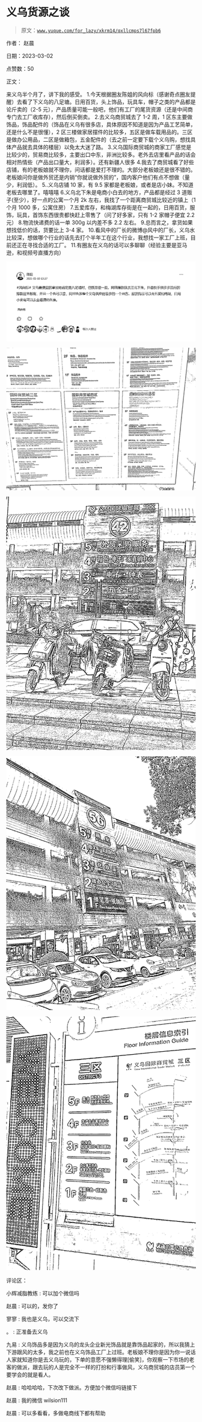 # 义乌货源之谈

> 原文：[`www.yuque.com/for_lazy/xkrm14/qxllcmps7l67fpb6`](https://www.yuque.com/for_lazy/xkrm14/qxllcmps7l67fpb6)

作者： 赵晨 

日期：2023-03-02 

点赞数：50 

正文： 

来义乌半个月了，讲下我的感受。 1.今天根据圈友陈姐的风向标（感谢奇点圈友提醒）去看了下义乌的八足塘。日用百货，头上饰品，玩具车，帽子之类的产品都是论斤卖的（2-5 元），产品质量可能一般吧，他们有工厂的尾货资源（还是中间商专门去工厂收库存），然后倒买倒卖。 2.去义乌商贸城去了 1-2 周，1 区东主要做饰品，饰品配件的（饰品在义乌有很多店，具体原因不知道是因为产品工艺简单，还是什么不是很懂），2 区三楼做家居摆件的比较多，五区是做车载用品的。三区是做办公用品，二区是做箱包，五金配件的（去之前一定要下载个义乌购，想找具体产品就去具体的楼层）以免太大迷了路。 3.义乌国际商贸城的商家工厂感觉是比较少的，贸易商比较多，主要出口中东，非洲比较多。老外去店里看产品的话会相对热情些（产品出口量大，利润多）。还有新疆人很多 4.我去了商贸城看了好些店铺，有的老板娘就不理你，问话都是爱打不理的。大部分老板娘还是很不错的。老板娘问你是做外贸还是内销“你就说做外贸的”，国内客户他们有点不想做（量少，利润低）。 5..义乌店铺 10 家，有 9.5 家都是老板娘，或者是店小妹。不知道老板去哪里了。嘻嘻嘻 6.义乌北下朱是电商小白去的地方，产品都是经过 3 道贩子(至少），好一点的公寓一个月 2k 左右，我找了一个距离商贸城比较近的镇上（1 个月 1000 多，公寓住房） 7.五爱库存，和梅湖库存街是在一起的，日用百货，服饰，玩具，首饰东西很贵都快赶上零售了（问了好多家，只有 1-2 家帽子便宜 2.2 元） 8.物流快递费的话一单 300g 以内差不多 2.2 左右。 9.总而言之，拿货如果想找低价的话，货要比上 3-4 家。 10.看风中的厂长的微博@风中的厂长，义乌水比较深，想做哪个行业的话先去打个半年工在这个行业，我想找一家工厂上班，目前还正在寻找合适的工厂。 11.有圈友在义乌的话可以多聊聊（经验主要是亚马逊，和视频号直播方向） 

![](img/be95244ec00d1eb3da6a3f5cef1f3161.png)  

![](img/05eb9ee1b44d896b91dabdd3005dbd36.png)  

![](img/6c0da4a10e40bda146eab41a54f64a57.png)  

![](img/17e77ac789367b033132f6149a871418.png)  

![](img/e27acc578768000ccc50cac5920b7efc.png)  

评论区： 

小辉减脂教练 : 可以加个微信吗 

赵晨 : 可以的，发你了 

寥寥 : 我也是义乌，可以交流下 

。 : 正准备去义乌 

九易 : 义乌饰品多是因为义乌的龙头企业新光饰品就是靠饰品起家的，所以我猜上下游跟风的太多，我之前也在义乌饰品工厂上过班。老板娘不理你是因为你一说话人家就知道你是去义乌玩的，下单的意愿不强懒得理[偷笑]，你观察一下市场的老客的做派，跟去玩的人是完全不一样的打扮和行事做风，义乌商贸城的店员第一个要学会的就是看人。 

赵晨 : 哈哈哈哈，下次改下做派。方便加个微信吗链接下 

赵晨 : 我的微信 wilsion111 

赵晨 : 可以多看看，多做电商线下都有帮助 

